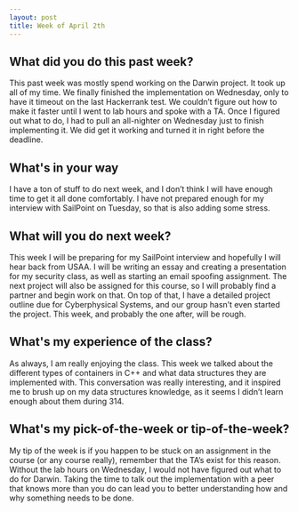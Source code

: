 ```yaml
---
layout: post
title: Week of April 2th
---
```


## What did you do this past week?

This past week was mostly spend working on the Darwin project. It took up all of my time. We finally finished the implementation on Wednesday, only to have it timeout on the last Hackerrank test. We couldn’t figure out how to make it faster until I went to lab hours and spoke with a TA. Once I figured out what to do, I had to pull an all-nighter on Wednesday just to finish implementing it. We did get it working and turned it in right before the deadline. 

## What's in your way

I have a ton of stuff to do next week, and I don’t think I will have enough time to get it all done comfortably. I have not prepared enough for my interview with SailPoint on Tuesday, so that is also adding some stress. 

## What will you do next week?

This week I will be preparing for my SailPoint interview and hopefully I will hear back from USAA. I will be writing an essay and creating a presentation for my security class, as well as starting an email spoofing assignment. The next project will also be assigned for this course, so I will probably find a partner and begin work on that. On top of that, I have a detailed project outline due for Cyberphysical Systems, and our group hasn’t even started the project. This week, and probably the one after, will be rough. 

## What's my experience of the class?

As always, I am really enjoying the class. This week we talked about the different types of containers in C++ and what data structures they are implemented with. This conversation was really interesting, and it inspired me to brush up on my data structures knowledge, as it seems I didn’t learn enough about them during 314. 

## What's my pick-of-the-week or tip-of-the-week?

My tip of the week is if you happen to be stuck on an assignment in the course (or any course really), remember that the TA’s exist for this reason. Without the lab hours on Wednesday, I would not have figured out what to do for Darwin. Taking the time to talk out the implementation with a peer that knows more than you do can lead you to better understanding how and why something needs to be done. 

